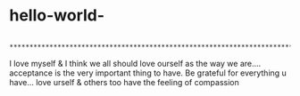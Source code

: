 # hello-world-

                     ***************************************************************************         
I love myself & I think we all should love ourself as the way we are....
acceptance is the very important thing to have.
Be grateful for everything u have...
love urself & others too
have the feeling of compassion

